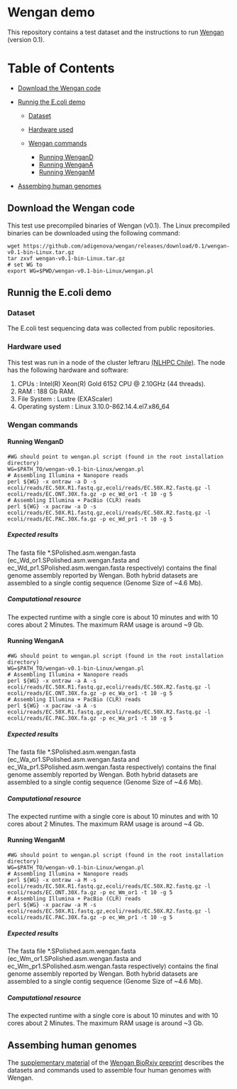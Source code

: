 # Wengan demo
This repository contains a test dataset and the instructions to run [Wengan](https://github.com/adigenova/wengan) (version 0.1).

Table of Contents
=================

* [Download the Wengan code](#download-the-wengan-code)

* [Runnig the E.coli demo](#runnig-the-ecoli-demo)
    * [Dataset](#dataset)
    * [Hardware used](#hardware-used)
    * [Wengan commands](#wengan-commands)

    	* [Running WenganD](#running-wengand)
       * [Running WenganA](#running-wengana)
       * [Running WenganM](#running-wenganm)

* [Assembing human genomes](#assembing-human-genomes)


## Download the Wengan code
This test use precompiled binaries of Wengan (v0.1). The Linux precompiled binaries can be downloaded using the following command:

```
wget https://github.com/adigenova/wengan/releases/download/0.1/wengan-v0.1-bin-Linux.tar.gz
tar zxvf wengan-v0.1-bin-Linux.tar.gz
# set WG to 
export WG=$PWD/wengan-v0.1-bin-Linux/wengan.pl
```

## Runnig the E.coli demo


### Dataset
The E.coli test sequencing data was collected from public repositories.

### Hardware used
This test was run in a node of the cluster leftraru [(NLHPC Chile)](http://www.nlhpc.cl/en/). The node has the following hardware and software: 

1. CPUs : Intel(R) Xeon(R) Gold 6152 CPU @ 2.10GHz (44 threads).
2. RAM : 188 Gb RAM.
3. File System : Lustre (EXAScaler)
4. Operating system : Linux 3.10.0-862.14.4.el7.x86_64  


### Wengan commands 


#### Running WenganD

```
#WG should point to wengan.pl script (found in the root installation directory)
WG=$PATH_TO/wengan-v0.1-bin-Linux/wengan.pl
# Assembling Illumina + Nanopore reads
perl ${WG} -x ontraw -a D -s ecoli/reads/EC.50X.R1.fastq.gz,ecoli/reads/EC.50X.R2.fastq.gz -l ecoli/reads/EC.ONT.30X.fa.gz -p ec_Wd_or1 -t 10 -g 5
# Assembling Illumina + PacBio (CLR) reads
perl ${WG} -x pacraw -a D -s ecoli/reads/EC.50X.R1.fastq.gz,ecoli/reads/EC.50X.R2.fastq.gz -l ecoli/reads/EC.PAC.30X.fa.gz -p ec_Wd_pr1 -t 10 -g 5
```

##### Expected results 
The fasta file *.SPolished.asm.wengan.fasta (ec\_Wd\_or1.SPolished.asm.wengan.fasta and  ec\_Wd\_pr1.SPolished.asm.wengan.fasta respectively) contains the final genome assembly reported by Wengan. Both hybrid datasets are assembled to a single contig sequence (Genome Size of ~4.6 Mb).

##### Computational resource
The expected runtime with a single core is about 10 minutes and with 10 cores about 2 Minutes. The maximum RAM usage is around ~9 Gb.
 
#### Running WenganA

```
#WG should point to wengan.pl script (found in the root installation directory)
WG=$PATH_TO/wengan-v0.1-bin-Linux/wengan.pl
# Assembling Illumina + Nanopore reads
perl ${WG} -x ontraw -a A -s ecoli/reads/EC.50X.R1.fastq.gz,ecoli/reads/EC.50X.R2.fastq.gz -l ecoli/reads/EC.ONT.30X.fa.gz -p ec_Wa_or1 -t 10 -g 5
# Assembling Illumina + PacBio (CLR) reads
perl ${WG} -x pacraw -a A -s ecoli/reads/EC.50X.R1.fastq.gz,ecoli/reads/EC.50X.R2.fastq.gz -l ecoli/reads/EC.PAC.30X.fa.gz -p ec_Wa_pr1 -t 10 -g 5
```

##### Expected results 
The fasta file *.SPolished.asm.wengan.fasta (ec\_Wa\_or1.SPolished.asm.wengan.fasta and  ec\_Wa\_pr1.SPolished.asm.wengan.fasta respectively) contains the final genome assembly reported by Wengan. Both hybrid datasets are assembled to a single contig sequence (Genome Size of ~4.6 Mb).

##### Computational resource
The expected runtime with a single core is about 10 minutes and with 10 cores about 2 Minutes. The maximum RAM usage is around ~4 Gb.

#### Running WenganM

```
#WG should point to wengan.pl script (found in the root installation directory)
WG=$PATH_TO/wengan-v0.1-bin-Linux/wengan.pl
# Assembling Illumina + Nanopore reads
perl ${WG} -x ontraw -a M -s ecoli/reads/EC.50X.R1.fastq.gz,ecoli/reads/EC.50X.R2.fastq.gz -l ecoli/reads/EC.ONT.30X.fa.gz -p ec_Wm_or1 -t 10 -g 5
# Assembling Illumina + PacBio (CLR) reads
perl ${WG} -x pacraw -a M -s ecoli/reads/EC.50X.R1.fastq.gz,ecoli/reads/EC.50X.R2.fastq.gz -l ecoli/reads/EC.PAC.30X.fa.gz -p ec_Wm_pr1 -t 10 -g 5
```

##### Expected results 
The fasta file *.SPolished.asm.wengan.fasta (ec\_Wm\_or1.SPolished.asm.wengan.fasta and  ec\_Wm\_pr1.SPolished.asm.wengan.fasta respectively) contains the final genome assembly reported by Wengan. Both hybrid datasets are assembled to a single contig sequence (Genome Size of ~4.6 Mb).

##### Computational resource
The expected runtime with a single core is about 10 minutes and with 10 cores about 2 Minutes. The maximum RAM usage is around ~3 Gb.

## Assembing human genomes
The [supplementary material](https://www.biorxiv.org/content/biorxiv/early/2019/11/25/840447/DC1/embed/media-1.pdf?download=true) of the [Wengan BioRxiv preprint](https://www.biorxiv.org/content/10.1101/840447v1) describes the datasets and commands used to assemble four human genomes with Wengan.
